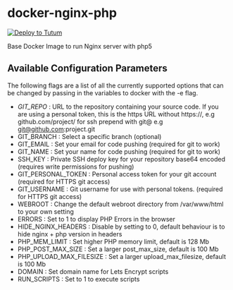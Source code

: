 # docker-nginx-php


[![Deploy to Tutum](https://s.tutum.co/deploy-to-tutum.svg)](https://dashboard.tutum.co/stack/deploy/)

Base Docker Image to run Nginx server with php5
## Available Configuration Parameters
The following flags are a list of all the currently supported options that can be changed by passing in the variables to docker with the -e flag.

- *GIT_REPO* : URL to the repository containing your source code. If you are using a personal token, this is the https URL without https://, e.g github.com/project/ for ssh prepend with git@ e.g git@github.com:project.git
- GIT_BRANCH : Select a specific branch (optional)
- GIT_EMAIL : Set your email for code pushing (required for git to work)
- GIT_NAME : Set your name for code pushing (required for git to work)
- SSH_KEY : Private SSH deploy key for your repository base64 encoded (requires write permissions for pushing)
- GIT_PERSONAL_TOKEN : Personal access token for your git account (required for HTTPS git access)
- GIT_USERNAME : Git username for use with personal tokens. (required for HTTPS git access)
- WEBROOT : Change the default webroot directory from /var/www/html to your own setting
- ERRORS : Set to 1 to display PHP Errors in the browser
- HIDE_NGINX_HEADERS : Disable by setting to 0, default behaviour is to hide nginx + php version in headers
- PHP_MEM_LIMIT : Set higher PHP memory limit, default is 128 Mb
- PHP_POST_MAX_SIZE : Set a larger post_max_size, default is 100 Mb
- PHP_UPLOAD_MAX_FILESIZE : Set a larger upload_max_filesize, default is 100 Mb
- DOMAIN : Set domain name for Lets Encrypt scripts
- RUN_SCRIPTS : Set to 1 to execute scripts

